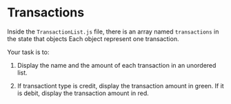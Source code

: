 # Transactions

Inside the `TransactionList.js` file, there is an array named `transactions` in the state that objects Each object represent one transaction.

Your task is to:

1. Display the name and the amount of each transaction in an unordered list.

2. If transactiont type is credit, display the transaction amount in green. If it is debit, display the transaction amount in red.

